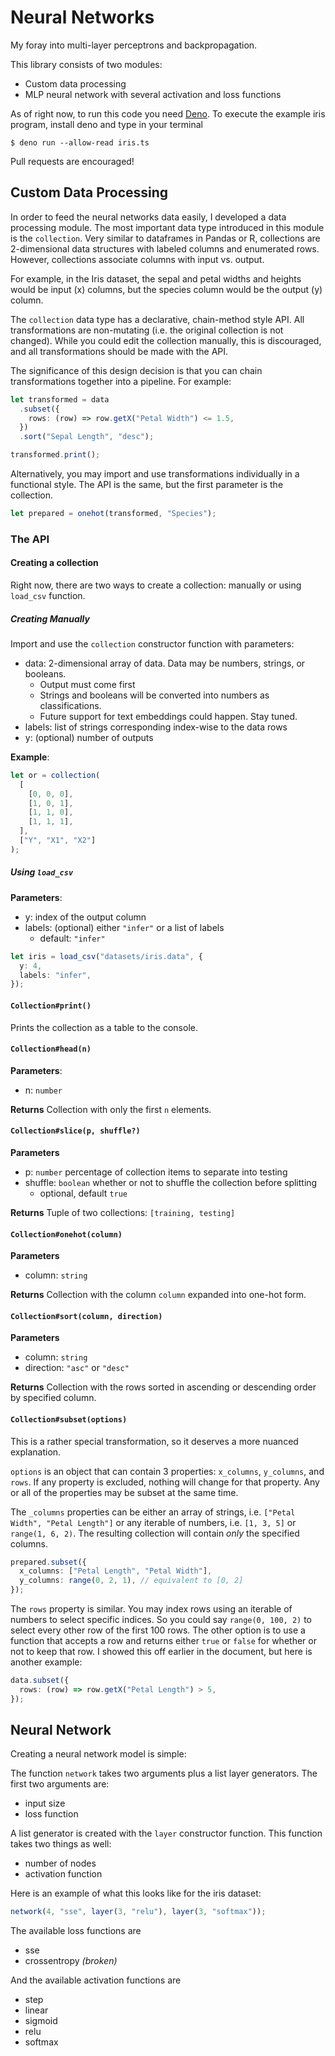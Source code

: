 # Neural Networks

My foray into multi-layer perceptrons and backpropagation.

This library consists of two modules:

- Custom data processing
- MLP neural network with several activation and loss functions

As of right now, to run this code you need [Deno](deno.land).
To execute the example iris program, install deno and type in your terminal

```shell
$ deno run --allow-read iris.ts
```

Pull requests are encouraged!

## Custom Data Processing

In order to feed the neural networks data easily, I developed
a data processing module. The most important data type introduced
in this module is the `collection`. Very similar to dataframes in
Pandas or R, collections are 2-dimensional data structures with
labeled columns and enumerated rows. However, collections associate
columns with input vs. output.

For example, in the Iris dataset, the sepal and petal widths and heights
would be input (x) columns, but the species column would be the output (y)
column.

The `collection` data type has a declarative, chain-method style API. All
transformations are non-mutating (i.e. the original collection is not changed).
While you could edit the collection manually, this is discouraged, and all
transformations should be made with the API.

The significance of this design decision is that you can chain transformations
together into a pipeline. For example:

```typescript
let transformed = data
  .subset({
    rows: (row) => row.getX("Petal Width") <= 1.5,
  })
  .sort("Sepal Length", "desc");

transformed.print();
```

Alternatively, you may import and use transformations
individually in a functional style. The API is the same,
but the first parameter is the collection.

```typescript
let prepared = onehot(transformed, "Species");
```

### The API

#### Creating a collection

Right now, there are two ways to create a collection: manually or using `load_csv` function.

##### Creating Manually

Import and use the `collection` constructor function with parameters:

- data: 2-dimensional array of data. Data may be numbers, strings, or booleans.
  - Output must come first
  - Strings and booleans will be converted into numbers as classifications.
  - Future support for text embeddings could happen. Stay tuned.
- labels: list of strings corresponding index-wise to the data rows
- y: (optional) number of outputs

**Example**:

```typescript
let or = collection(
  [
    [0, 0, 0],
    [1, 0, 1],
    [1, 1, 0],
    [1, 1, 1],
  ],
  ["Y", "X1", "X2"]
);
```

##### Using `load_csv`

**Parameters**:

- y: index of the output column
- labels: (optional) either `"infer"` or a list of labels
  - default: `"infer"`

```typescript
let iris = load_csv("datasets/iris.data", {
  y: 4,
  labels: "infer",
});
```

#### `Collection#print()`

Prints the collection as a table to the console.

#### `Collection#head(n)`

**Parameters**:

- n: `number`

**Returns** Collection with only the first `n` elements.

#### `Collection#slice(p, shuffle?)`

**Parameters**

- p: `number` percentage of collection items to separate into testing
- shuffle: `boolean` whether or not to shuffle the collection before splitting
  - optional, default `true`

**Returns** Tuple of two collections: `[training, testing]`

#### `Collection#onehot(column)`

**Parameters**

- column: `string`

**Returns** Collection with the column `column` expanded into one-hot form.

#### `Collection#sort(column, direction)`

**Parameters**

- column: `string`
- direction: `"asc"` or `"desc"`

**Returns** Collection with the rows sorted in ascending or descending order by specified column.

#### `Collection#subset(options)`

This is a rather special transformation, so it deserves a more nuanced explanation.

`options` is an object that can contain 3 properties: `x_columns`, `y_columns`, and `rows`. If any property is excluded, nothing will change for that property. Any or all of the properties may be subset at the same time.

The `_columns` properties can be either an array of strings, i.e. `["Petal Width", "Petal Length"]` or any iterable of numbers, i.e. `[1, 3, 5]` or `range(1, 6, 2)`. The resulting collection will contain _only_ the specified columns.

```typescript
prepared.subset({
  x_columns: ["Petal Length", "Petal Width"],
  y_columns: range(0, 2, 1), // equivalent to [0, 2]
});
```

The `rows` property is similar. You may index rows using an iterable of numbers to select specific indices. So you could say `range(0, 100, 2)` to select every other row of the first 100 rows. The other option is to use a function that accepts a row and returns either `true` or `false` for whether or not to keep that row. I showed this off earlier in the document, but here is another example:

```typescript
data.subset({
  rows: (row) => row.getX("Petal Length") > 5,
});
```

## Neural Network

Creating a neural network model is simple:

The function `network` takes two arguments plus a list layer generators. The first two arguments are:

- input size
- loss function

A list generator is created with the `layer` constructor function. This function takes two things as well:

- number of nodes
- activation function

Here is an example of what this looks like for the iris dataset:

```typescript
network(4, "sse", layer(3, "relu"), layer(3, "softmax"));
```

The available loss functions are

- sse
- crossentropy _(broken)_

And the available activation functions are

- step
- linear
- sigmoid
- relu
- softmax
